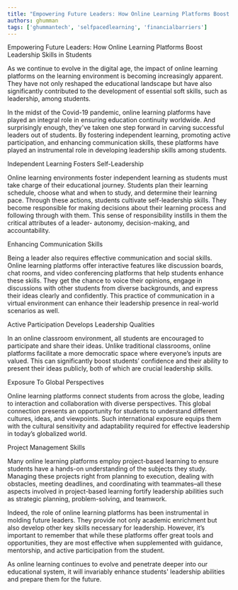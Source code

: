 ```yaml
---
title: "Empowering Future Leaders: How Online Learning Platforms Boost Leadership Skills in Students"  # Wrap the title in double quotes
authors: ghumman
tags: ['ghummantech', 'selfpacedlearning', 'financialbarriers']
---
```


Empowering Future Leaders: How Online Learning Platforms Boost Leadership Skills in Students
<!-- truncate -->

As we continue to evolve in the digital age, the impact of online learning platforms on the learning environment is becoming increasingly apparent. They have not only reshaped the educational landscape but have also significantly contributed to the development of essential soft skills, such as leadership, among students.

In the midst of the Covid-19 pandemic, online learning platforms have played an integral role in ensuring education continuity worldwide. And surprisingly enough, they've taken one step forward in carving successful leaders out of students. By fostering independent learning, promoting active participation, and enhancing communication skills, these platforms have played an instrumental role in developing leadership skills among students. 

Independent Learning Fosters Self-Leadership

Online learning environments foster independent learning as students must take charge of their educational journey. Students plan their learning schedule, choose what and when to study, and determine their learning pace. Through these actions, students cultivate self-leadership skills. They become responsible for making decisions about their learning process and following through with them. This sense of responsibility instills in them the critical attributes of a leader- autonomy, decision-making, and accountability.

Enhancing Communication Skills

Being a leader also requires effective communication and social skills. Online learning platforms offer interactive features like discussion boards, chat rooms, and video conferencing platforms that help students enhance these skills. They get the chance to voice their opinions, engage in discussions with other students from diverse backgrounds, and express their ideas clearly and confidently. This practice of communication in a virtual environment can enhance their leadership presence in real-world scenarios as well.

Active Participation Develops Leadership Qualities 

In an online classroom environment, all students are encouraged to participate and share their ideas. Unlike traditional classrooms, online platforms facilitate a more democratic space where everyone’s inputs are valued. This can significantly boost students’ confidence and their ability to present their ideas publicly, both of which are crucial leadership skills. 

Exposure To Global Perspectives

Online learning platforms connect students from across the globe, leading to interaction and collaboration with diverse perspectives. This global connection presents an opportunity for students to understand different cultures, ideas, and viewpoints. Such international exposure equips them with the cultural sensitivity and adaptability required for effective leadership in today’s globalized world.

Project Management Skills

Many online learning platforms employ project-based learning to ensure students have a hands-on understanding of the subjects they study. Managing these projects right from planning to execution, dealing with obstacles, meeting deadlines, and coordinating with teammates–all these aspects involved in project-based learning fortify leadership abilities such as strategic planning, problem-solving, and teamwork.

Indeed, the role of online learning platforms has been instrumental in molding future leaders. They provide not only academic enrichment but also develop other key skills necessary for leadership. However, it’s important to remember that while these platforms offer great tools and opportunities, they are most effective when supplemented with guidance, mentorship, and active participation from the student. 

As online learning continues to evolve and penetrate deeper into our educational system, it will invariably enhance students' leadership abilities and prepare them for the future.
